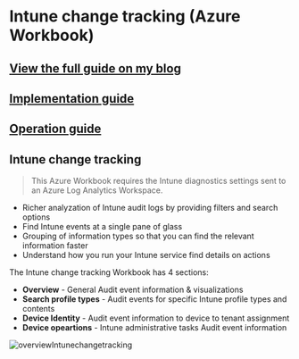 ﻿# Intune change tracking (Azure Workbook)

## [View the full guide on my blog](oceanleaf.ch/intune-change-tracking/)

## [Implementation guide](oceanleaf.ch/intune-change-tracking-implementation/)

## [Operation guide](oceanleaf.ch/intune-change-tracking-operation/)



## Intune change tracking
> This Azure Workbook requires the Intune diagnostics settings sent to an Azure Log Analytics Workspace. 

* Richer analyzation of Intune audit logs by providing filters and search options
* Find Intune events at a single pane of glass
* Grouping of information types so that you can find the relevant information faster
* Understand how you run your Intune service find details on actions

The Intune change tracking Workbook has 4 sections:
* **Overview** - General Audit event information & visualizations
* **Search profile types** - Audit events for specific Intune profile types and contents
* **Device Identity** - Audit event information to device to tenant assignment
* **Device opeartions** - Intune administrative tasks Audit event information

![overviewIntunechangetracking](https://oceanleaf.ch/content/images/size/w1000/2022/10/overall.png)



